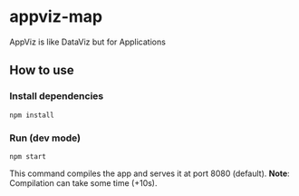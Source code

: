 # appviz-map

AppViz is like DataViz but for Applications

## How to use

### Install dependencies

```
npm install
```

### Run (dev mode)

```
npm start
```

This command compiles the app and serves it at port 8080 (default).
**Note**: Compilation can take some time (+10s). 
